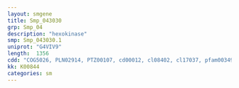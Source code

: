 ```yaml
---
layout: smgene
title: Smp_043030
grp: Smp_04
description: "hexokinase"
smp: Smp_043030.1
uniprot: "G4VIV9"
length:  1356
cdd: "COG5026, PLN02914, PTZ00107, cd00012, cl08402, cl17037, pfam00349, pfam03727"
kk: K00844
categories: sm
---
```

